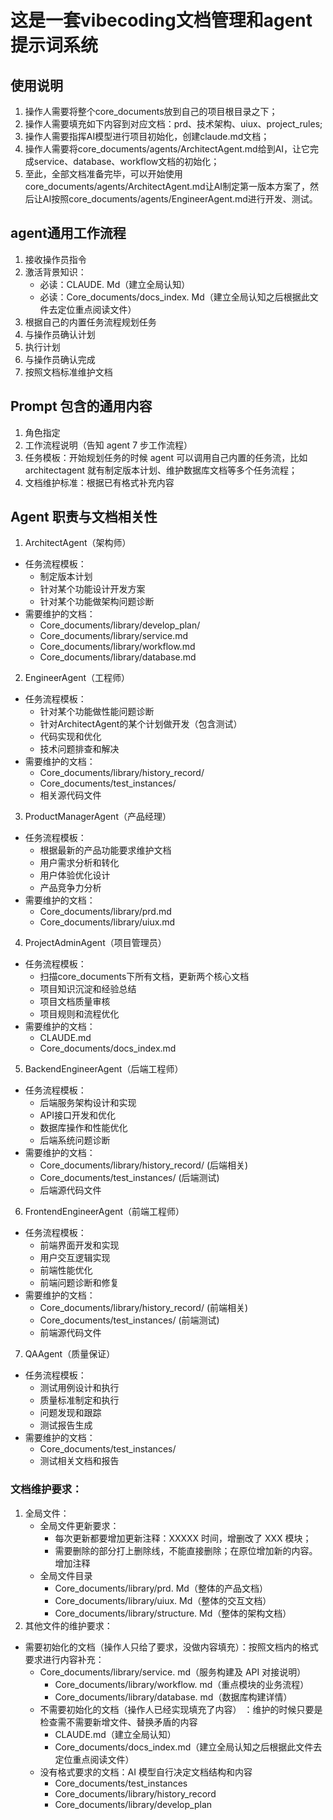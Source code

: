 # 这是一套vibecoding文档管理和agent提示词系统

## 使用说明
1. 操作人需要将整个core_documents放到自己的项目根目录之下；
2. 操作人需要填充如下内容到对应文档：prd、技术架构、uiux、project_rules;
3. 操作人需要指挥AI模型进行项目初始化，创建claude.md文档；
4. 操作人需要将core_documents/agents/ArchitectAgent.md给到AI，让它完成service、database、workflow文档的初始化；
5. 至此，全部文档准备完毕，可以开始使用core_documents/agents/ArchitectAgent.md让AI制定第一版本方案了，然后让AI按照core_documents/agents/EngineerAgent.md进行开发、测试。


## agent通用工作流程
1. 接收操作员指令
2. 激活背景知识：
	- 必读：CLAUDE. Md（建立全局认知）
	- 必读：Core_documents/docs_index. Md（建立全局认知之后根据此文件去定位重点阅读文件）
3. 根据自己的内置任务流程规划任务
4. 与操作员确认计划
5. 执行计划
6. 与操作员确认完成
7. 按照文档标准维护文档


## Prompt 包含的通用内容
1. 角色指定
2. 工作流程说明（告知 agent 7 步工作流程）
3. 任务模板：开始规划任务的时候 agent 可以调用自己内置的任务流，比如 architectagent 就有制定版本计划、维护数据库文档等多个任务流程；
4. 文档维护标准：根据已有格式补充内容


## Agent 职责与文档相关性
1. ArchitectAgent（架构师）
  - 任务流程模板：
    - 制定版本计划
    - 针对某个功能设计开发方案
    - 针对某个功能做架构问题诊断
  - 需要维护的文档：
    - Core_documents/library/develop_plan/
    - Core_documents/library/service.md
    - Core_documents/library/workflow.md
    - Core_documents/library/database.md
2. EngineerAgent（工程师）
  - 任务流程模板：
    - 针对某个功能做性能问题诊断
    - 针对ArchitectAgent的某个计划做开发（包含测试）
    - 代码实现和优化
    - 技术问题排查和解决
  - 需要维护的文档：
    - Core_documents/library/history_record/
    - Core_documents/test_instances/
    - 相关源代码文件
3. ProductManagerAgent（产品经理）
  - 任务流程模板：
    - 根据最新的产品功能要求维护文档
    - 用户需求分析和转化
    - 用户体验优化设计
    - 产品竞争力分析
  - 需要维护的文档：
    - Core_documents/library/prd.md
    - Core_documents/library/uiux.md
4. ProjectAdminAgent（项目管理员）
  - 任务流程模板：
    - 扫描core_documents下所有文档，更新两个核心文档
    - 项目知识沉淀和经验总结
    - 项目文档质量审核
    - 项目规则和流程优化
  - 需要维护的文档：
    - CLAUDE.md
    - Core_documents/docs_index.md
5. BackendEngineerAgent（后端工程师）
  - 任务流程模板：
    - 后端服务架构设计和实现
    - API接口开发和优化
    - 数据库操作和性能优化
    - 后端系统问题诊断
  - 需要维护的文档：
    - Core_documents/library/history_record/ (后端相关)
    - Core_documents/test_instances/ (后端测试)
    - 后端源代码文件
6. FrontendEngineerAgent（前端工程师）
  - 任务流程模板：
    - 前端界面开发和实现
    - 用户交互逻辑实现
    - 前端性能优化
    - 前端问题诊断和修复
  - 需要维护的文档：
    - Core_documents/library/history_record/ (前端相关)
    - Core_documents/test_instances/ (前端测试)
    - 前端源代码文件
7. QAAgent（质量保证）
  - 任务流程模板：
    - 测试用例设计和执行
    - 质量标准制定和执行
    - 问题发现和跟踪
    - 测试报告生成
  - 需要维护的文档：
    - Core_documents/test_instances/
    - 测试相关文档和报告


### 文档维护要求：

1. 全局文件：
	- 全局文件更新要求：
		- 每次更新都要增加更新注释：XXXXX 时间，增删改了 XXX 模块；
		- 需要删除的部分打上删除线，不能直接删除；在原位增加新的内容。增加注释
	-  全局文件目录
		- Core_documents/library/prd. Md（整体的产品文档）
		- Core_documents/library/uiux. Md（整体的交互文档）
		- Core_documents/library/structure. Md（整体的架构文档）
2. 其他文件的维护要求：
  - 需要初始化的文档（操作人只给了要求，没做内容填充）：按照文档内的格式要求进行内容补充：
    - Core_documents/library/service. md（服务构建及 API 对接说明）
		- Core_documents/library/workflow. md（重点模块的业务流程）
		- Core_documents/library/database. md（数据库构建详情）
	- 不需要初始化的文档（操作人已经实现填充了内容） ：维护的时候只要是检查需不需要新增文件、替换矛盾的内容
		- CLAUDE.md（建立全局认知）
		- Core_documents/docs_index.md（建立全局认知之后根据此文件去定位重点阅读文件）
	- 没有格式要求的文档：AI 模型自行决定文档结构和内容
		- Core_documents/test_instances
		- Core_documents/library/history_record
		- Core_documents/library/develop_plan






